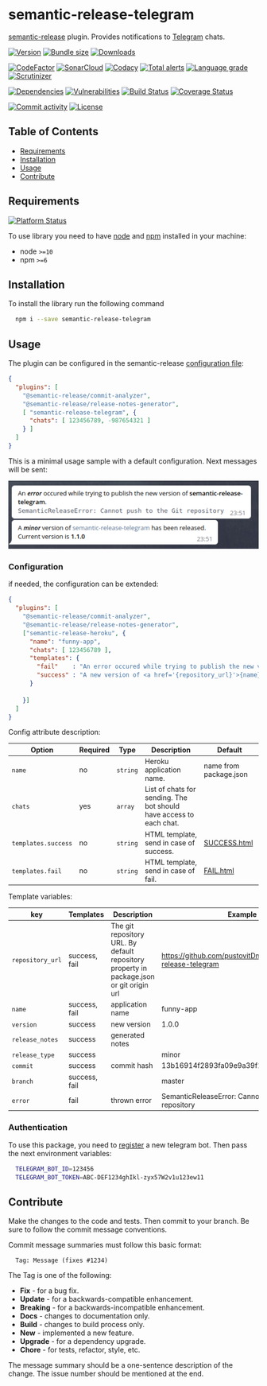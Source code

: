 # semantic-release-telegram
[semantic-release][sr-url] plugin. Provides notifications to [Telegram][tg-url] chats.

[![Version][badge-vers]][npm]
[![Bundle size][npm-size-badge]][npm-size-url]
[![Downloads][npm-downloads-badge]][npm]

[![CodeFactor][codefactor-badge]][codefactor-url]
[![SonarCloud][sonarcloud-badge]][sonarcloud-url]
[![Codacy][codacy-badge]][codacy-url]
[![Total alerts][lgtm-alerts-badge]][lgtm-alerts-url]
[![Language grade][lgtm-lg-badge]][lgtm-lg-url]
[![Scrutinizer][scrutinizer-badge]][scrutinizer-url]

[![Dependencies][badge-deps]][npm]
[![Vulnerabilities][badge-vuln]](https://snyk.io/)
[![Build Status][tests-badge]][tests-url]
[![Coverage Status][badge-coverage]][url-coverage]

[![Commit activity][commit-activity-badge]][github]
[![License][badge-lic]][github]

## Table of Contents
  - [Requirements](#requirements)
  - [Installation](#installation)
  - [Usage](#usage)
  - [Contribute](#contribute)

## Requirements
[![Platform Status][appveyor-badge]][appveyor-url]

To use library you need to have [node](https://nodejs.org) and [npm](https://www.npmjs.com) installed in your machine:

* node `>=10`
* npm `>=6`

## Installation

To install the library run the following command

```bash
  npm i --save semantic-release-telegram
```

## Usage
The plugin can be configured in the semantic-release [configuration file][sr-config]:

```json
{
  "plugins": [
    "@semantic-release/commit-analyzer",
    "@semantic-release/release-notes-generator",
    [ "semantic-release-telegram", {
      "chats": [ 123456789, -987654321 ]
    } ]
  ]
}
```
This is a minimal usage sample with a default configuration. Next messages will be sent:

![Usage Sample](.docs/sample-default_templates.png)

### Configuration

if needed, the configuration can be extended:

```json
{
  "plugins": [
    "@semantic-release/commit-analyzer",
    "@semantic-release/release-notes-generator",
    ["semantic-release-heroku", {
      "name": "funny-app",
      "chats": [ 123456789 ],
      "templates": {
        "fail"    : "An error occured while trying to publish the new version of <b>{name}</b>.\n<pre><code class='language-javascript'>{error}</code></pre>",
        "success" : "A new version of <a href='{repository_url}'>{name}</a> has been released. Current version is <b>{version}</b>"
      }

    }]
  ]
}
```
Config attribute description:

| Option | Required | Type | Description | Default |
|----|---|---|------------------------------------|------------------------------------|
| `name`          | no | ```string```  | Heroku application name.    | name from package.json |
| `chats`    | yes | ```array``` | List of chats for sending. The bot should have access to each chat. |      |
| `templates.success`    | no |  ```string```  | HTML template, send in case of success. | [SUCCESS.html](templates/SUCCESS.html) |
| `templates.fail`    | no |  ```string```  | HTML template, send in case of fail. | [FAIL.html](templates/FAIL.html) |

Template variables:

| key | Templates | Description | Example |
|----|---|-----------------------|--------|
| `repository_url` | success, fail | The git repository URL. By default repository property in package.json or git origin url | https://github.com/pustovitDmytro/semantic-release-telegram
| `name` | success, fail | application name | funny-app
| `version` | success | new version | 1.0.0
| `release_notes` | success | generated notes |
| `release_type` | success | | minor
| `commit` | success | commit hash | 13b16914f2893fa09e9a39f1dcda78af1fff0dbd
| `branch` | success, fail | | master
| `error` | fail | thrown error | SemanticReleaseError: Cannot push to the Git repository

### Authentication
To use this package, you need to [register](https://core.telegram.org/bots#3-how-do-i-create-a-bot) a new telegram bot. Then pass the next environment variables:

```sh
  TELEGRAM_BOT_ID=123456 
  TELEGRAM_BOT_TOKEN=ABC-DEF1234ghIkl-zyx57W2v1u123ew11
```
[sr-url]: https://github.com/semantic-release/semantic-release
[sr-config]: https://github.com/semantic-release/semantic-release/blob/master/docs/usage/configuration.md#configuration
[tg-url]: https://telegram.org/

## Contribute

Make the changes to the code and tests. Then commit to your branch. Be sure to follow the commit message conventions.

Commit message summaries must follow this basic format:
```
  Tag: Message (fixes #1234)
```

The Tag is one of the following:
* **Fix** - for a bug fix.
* **Update** - for a backwards-compatible enhancement.
* **Breaking** - for a backwards-incompatible enhancement.
* **Docs** - changes to documentation only.
* **Build** - changes to build process only.
* **New** - implemented a new feature.
* **Upgrade** - for a dependency upgrade.
* **Chore** - for tests, refactor, style, etc.

The message summary should be a one-sentence description of the change. The issue number should be mentioned at the end.


[npm]: https://www.npmjs.com/package/semantic-release-telegram
[github]: https://github.com/pustovitDmytro/semantic-release-telegram
[travis]: https://travis-ci.org/pustovitDmytro/semantic-release-telegram
[coveralls]: https://coveralls.io/github/pustovitDmytro/semantic-release-telegram?branch=master
[badge-deps]: https://img.shields.io/david/pustovitDmytro/semantic-release-telegram.svg
[badge-vuln]: https://img.shields.io/snyk/vulnerabilities/npm/semantic-release-telegram.svg?style=popout
[badge-vers]: https://img.shields.io/npm/v/semantic-release-telegram.svg
[badge-lic]: https://img.shields.io/github/license/pustovitDmytro/semantic-release-telegram.svg
[badge-coverage]: https://coveralls.io/repos/github/pustovitDmytro/semantic-release-telegram/badge.svg?branch=master
[url-coverage]: https://coveralls.io/github/pustovitDmytro/semantic-release-telegram?branch=master

[tests-badge]: https://img.shields.io/circleci/build/github/pustovitDmytro/semantic-release-telegram
[tests-url]: https://app.circleci.com/pipelines/github/pustovitDmytro/semantic-release-telegram

[codefactor-badge]: https://www.codefactor.io/repository/github/pustovitdmytro/semantic-release-telegram/badge
[codefactor-url]: https://www.codefactor.io/repository/github/pustovitdmytro/semantic-release-telegram

[commit-activity-badge]: https://img.shields.io/github/commit-activity/m/pustovitDmytro/semantic-release-telegram

[scrutinizer-badge]: https://scrutinizer-ci.com/g/pustovitDmytro/semantic-release-telegram/badges/quality-score.png?b=master
[scrutinizer-url]: https://scrutinizer-ci.com/g/pustovitDmytro/semantic-release-telegram/?branch=master

[lgtm-lg-badge]: https://img.shields.io/lgtm/grade/javascript/g/pustovitDmytro/semantic-release-telegram.svg?logo=lgtm&logoWidth=18
[lgtm-lg-url]: https://lgtm.com/projects/g/pustovitDmytro/semantic-release-telegram/context:javascript

[lgtm-alerts-badge]: https://img.shields.io/lgtm/alerts/g/pustovitDmytro/semantic-release-telegram.svg?logo=lgtm&logoWidth=18
[lgtm-alerts-url]: https://lgtm.com/projects/g/pustovitDmytro/semantic-release-telegram/alerts/

[codacy-badge]: https://app.codacy.com/project/badge/Grade/8667aa23afaa4725854f098c4b5e8890
[codacy-url]: https://www.codacy.com/gh/pustovitDmytro/semantic-release-telegram/dashboard?utm_source=github.com&amp;utm_medium=referral&amp;utm_content=pustovitDmytro/semantic-release-telegram&amp;utm_campaign=Badge_Grade

[sonarcloud-badge]: https://sonarcloud.io/api/project_badges/measure?project=pustovitDmytro_semantic-release-telegram&metric=alert_status
[sonarcloud-url]: https://sonarcloud.io/dashboard?id=pustovitDmytro_semantic-release-telegram

[npm-downloads-badge]: https://img.shields.io/npm/dw/semantic-release-telegram
[npm-size-badge]: https://img.shields.io/bundlephobia/min/semantic-release-telegram
[npm-size-url]: https://bundlephobia.com/result?p=semantic-release-telegram

[appveyor-badge]: https://ci.appveyor.com/api/projects/status/gayp6u3j6ujo5igs/branch/master?svg=true
[appveyor-url]: https://ci.appveyor.com/project/pustovitDmytro/semantic-release-telegram/branch/master


